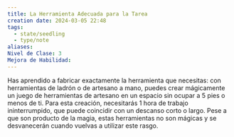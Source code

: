 ```yaml
---
title: La Herramienta Adecuada para la Tarea
creation date: 2024-03-05 22:48
tags:
  - state/seedling
  - type/note
aliases: 
Nivel de Clase: 3
Mejora de Habilidad:
---
```

Has aprendido a fabricar exactamente la herramienta que necesitas: con herramientas de ladrón o de artesano a mano, puedes crear mágicamente un juego de herramientas de artesano en un espacio sin ocupar a 5 pies o menos de ti. Para esta creación, necesitarás 1 hora de trabajo ininterrumpido, que puede coincidir con un descanso corto o largo. Pese a que son producto de la magia, estas herramientas no son mágicas y se desvanecerán cuando vuelvas a utilizar este rasgo.